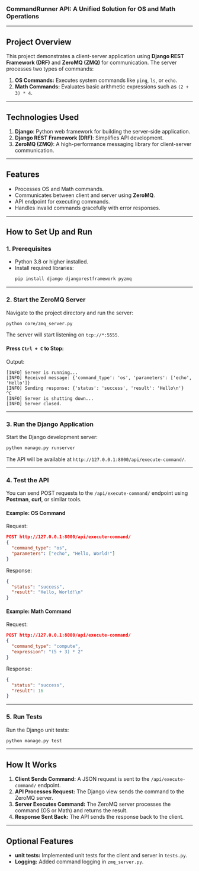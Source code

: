 ### **CommandRunner API: A Unified Solution for OS and Math Operations**

---

## **Project Overview**

This project demonstrates a client-server application using **Django REST Framework (DRF)** and **ZeroMQ (ZMQ)** for communication. The server processes two types of commands:

1. **OS Commands:** Executes system commands like `ping`, `ls`, or `echo`.
2. **Math Commands:** Evaluates basic arithmetic expressions such as `(2 + 3) * 4`.

---

## **Technologies Used**

1. **Django**: Python web framework for building the server-side application.
2. **Django REST Framework (DRF)**: Simplifies API development.
3. **ZeroMQ (ZMQ)**: A high-performance messaging library for client-server communication.

---

## **Features**

- Processes OS and Math commands.
- Communicates between client and server using **ZeroMQ**.
- API endpoint for executing commands.
- Handles invalid commands gracefully with error responses.

---

## **How to Set Up and Run**

### **1. Prerequisites**
- Python 3.8 or higher installed.
- Install required libraries:
  ```bash
  pip install django djangorestframework pyzmq
  ```

---

### **2. Start the ZeroMQ Server**
Navigate to the project directory and run the server:
```bash
python core/zmq_server.py
```
The server will start listening on `tcp://*:5555`.

#### Press `Ctrl + C` to Stop:
Output:

```plaintext
[INFO] Server is running...
[INFO] Received message: {'command_type': 'os', 'parameters': ['echo', 'Hello']}
[INFO] Sending response: {'status': 'success', 'result': 'Hello\n'}
^C
[INFO] Server is shutting down...
[INFO] Server closed.
```
---

### **3. Run the Django Application**
Start the Django development server:
```bash
python manage.py runserver
```
The API will be available at `http://127.0.0.1:8000/api/execute-command/`.

---

### **4. Test the API**

You can send POST requests to the `/api/execute-command/` endpoint using **Postman**, **curl**, or similar tools.

#### Example: OS Command
Request:
```json
POST http://127.0.0.1:8000/api/execute-command/
{
  "command_type": "os",
  "parameters": ["echo", "Hello, World!"]
}
```

Response:
```json
{
  "status": "success",
  "result": "Hello, World!\n"
}
```

#### Example: Math Command
Request:
```json
POST http://127.0.0.1:8000/api/execute-command/
{
  "command_type": "compute",
  "expression": "(5 + 3) * 2"
}
```

Response:
```json
{
  "status": "success",
  "result": 16
}
```

---

### **5. Run Tests**
Run the Django unit tests:
```bash
python manage.py test
```

---


## **How It Works**

1. **Client Sends Command:** A JSON request is sent to the `/api/execute-command/` endpoint.
2. **API Processes Request:** The Django view sends the command to the ZeroMQ server.
3. **Server Executes Command:** The ZeroMQ server processes the command (OS or Math) and returns the result.
4. **Response Sent Back:** The API sends the response back to the client.

---

## **Optional Features**

- **unit tests:** Implemented unit tests for the client and server in `tests.py`.
- **Logging:** Added command logging in `zmq_server.py`.
